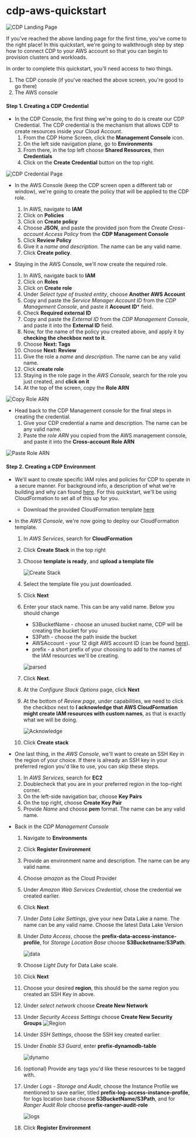 # cdp-aws-quickstart

![CDP Landing Page](screenshots/landingpage.png?raw=true)

If you've reached the above landing page for the first time, you've come to the right place! In this quickstart, we're going to walkthrough step by step how to connect CDP to your AWS account so that you can begin to provision clusters and workloads. 

In order to complete this quickstart, you'll need access to two things.  

  1. The CDP console (if you've reached the above screen, you're good to go there)
  2. The AWS console

   

#### Step 1. Creating a CDP Credential

  - In the CDP Console, the first thing we're going to do is create our CDP Credential.  The CDP credential is the mechanism that allows CDP to create resources inside your Cloud Account.  
    1. From the CDP Home Screen, click the **Management Console** icon. 
    2. On the left side navigation plane, go to **Environments**
    3. From there, in the top left choose **Shared Resources**, then **Credentials**
    4. Click on the **Create Credential** button on the top right.

![CDP Credential Page](screenshots/credential.png?raw=true)
    

- In the AWS Console (keep the CDP screen open a different tab or window), we're going to create the policy that will be applied to the CDP role. 
   
   1. In AWS, navigate to **IAM**
   2. Click on **Policies**
   3. Click on **Create policy**
   4. Choose **JSON**, and paste the provided json from the *Create Cross-account Access Policy* from the **CDP Management Console**
   5. Click **Review Policy**
   6. Give it a *name and description*. The name can be any valid name.
   7. Click **Create policy**. 
- Staying in the AWS Console, we'll now create the required role. 
   1. In AWS, navigate back to **IAM**
   2. Click on **Roles**
   3. Click on **Create role**
   4. Under *Select type of trusted entity*, choose **Another AWS Account**
   5. Copy and paste the *Service Manager Account ID* from the *CDP Management Console*, and paste it **Account ID*** field. 
   6. Check **Required external ID**
   7. Copy and paste the *External ID* from the *CDP Management Console*, and paste it into the **External ID** field. 
   8. Now, for the name of the policy you created above, and apply it by **checking the checkbox next to it**. 
   9. Choose **Next: Tags**
   10.  Choose **Next: Review**
   11. Give the role a *name* and *description*.  The name can be any valid name. 
   12. Click **create role**
   13. Staying in the role page in the *AWS Console*, search for the role you just created, and **click on it**
   14. At the top of the screen, copy the **Role ARN**

![Copy Role ARN](screenshots/copyrolearn.png?raw=true)

   

- Head back to the CDP Management console for the final steps in creating the credential. 
  1. Give your CDP credential a name and description.  The name can be any valid name. 
  2. Paste the *role ARN* you copied from the AWS management console, and paste it into the **Cross-account Role ARN**

![Paste Role ARN](screenshots/pasterolearn.png?raw=true)


#### Step 2. Creating a CDP Environment 

  - We'll want to create specific IAM roles and policies for CDP to operate in a secure manner.  For background info, a description of what we're building and why can found [here](https://docs.cloudera.com/management-console/cloud/environments/topics/mc-idbroker-minimum-setup.html).  For this quickstart, we'll be using CloudFormation to set all of this up for you.
      - Download the provided CloudFormation template [here](cloudformation/setup.json) 



- In the *AWS Console*, we're now going to deploy our CloudFormation template.  
     1. In *AWS Services*, search for **CloudFormation**
     2. Click **Create Stack** in the top right
     3. Choose **template is ready**, and **upload a template file**

        ![Create Stack](screenshots/createstack.png?raw=true)

     4. Select the template file you just downloaded.
     5. Click **Next**
     6. Enter your stack name.  This can be any valid name.  Below you should change
        - S3BucketName - choose an unused bucket name, CDP will be creating the bucket for you
        - S3Path - choose the path inside the bucket
        - AWSAccount - your 12 digit AWS account ID (can be found [here](https://console.aws.amazon.com/billing/home?#/account)). 
        - prefix - a short prefix of your choosing to add to the names of the IAM resources we'll be creating.

        ![parsed](screenshots/stackparsed.png?raw=true)

     7. Click **Next**. 
     8. At the *Configure Stack Options* page, click **Next**
     9. At the bottom of *Review page*, under capabilities, we need to click the checkbox next to **I acknowledge that AWS CloudFormation might create IAM resources with custom names**, as that is exactly what we will be doing.

        ![Acknowledge](screenshots/ack.png?raw=true)

     10. Click **Create stack**



- One last thing, in the *AWS Console*, we'll want to create an SSH Key in the region of your choice.  If there is already an SSH key in your preferred region you'd like to use, you can skip these steps.  
   1. In *AWS Services*, search for **EC2**
   2. Doublecheck that you are in your preferred region in the top-right corner. 
   3. On the left-side navigation bar, choose **Key Pairs**
   4. On the top right, choose **Create Key Pair**
   5. Provide *Name* and choose **pem** format.  The name can be any valid name.

- Back in the *CDP Management Console*
    1. Navigate to **Environments**
    2. Click **Register Environment**
    3. Provide an environment name and description.  The name can be any valid name. 
    4. Choose *amazon* as the Cloud Provider
    5. Under *Amazon Web Services Credential*, chose the credential we created earlier. 
    6. Click **Next**
    7. Under *Data Lake Settings*, give your new Data Lake a name.  The name can be any valid name. Choose the latest Data Lake Version
    8.  Under *Data Access*, choose the **prefix-data-access-instance-profile**, for *Storage Location Base* choose **S3Bucketname**/**S3Path**.

        ![data](screenshots/data.png?raw=true)

    9. Choose *Light Duty* for Data Lake scale. 
    10. Click **Next**
    11. Choose your desired **region**, this should be the same region you created an SSH Key in above. 
    12. Under *select network* choose **Create New Network**
    13. Under *Security Access Settings* choose **Create New Security Groups**
        ![Region](screenshots/regionnetwork.png?raw=true)
    14. Under *SSH Settings*, choose the SSH key created earlier. 
    15. Under *Enable S3 Guard*, enter **prefix-dynamodb-table**

        ![dynamo](screenshots/dynamo.png?raw=true)

    16. (optional) Provide any tags you'd like these resources to be tagged with. 
    17. Under *Logs - Storage and Audit*, choose the Instance Profile we mentioned to save earlier, titled **prefix-log-access-instance-profile**, for logs location base choose **S3BucketName/S3Path**, and for *Ranger Audit Role* choose **prefix-ranger-audit-role**

        ![logs](screenshots/logs.png?raw=true)

    18. Click **Register Environment**
